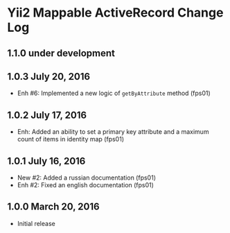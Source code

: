 Yii2 Mappable ActiveRecord Change Log
=====================================

1.1.0 under development
-----------------------

1.0.3 July 20, 2016
-------------------

- Enh #6: Implemented a new logic of `getByAttribute` method (fps01)

1.0.2 July 17, 2016
-------------------

- Enh: Added an ability to set a primary key attribute and a maximum count of items in identity map (fps01)

1.0.1 July 16, 2016
-------------------

- New #2: Added a russian documentation (fps01)
- Enh #2: Fixed an english documentation (fps01)

1.0.0 March 20, 2016
--------------------

- Initial release